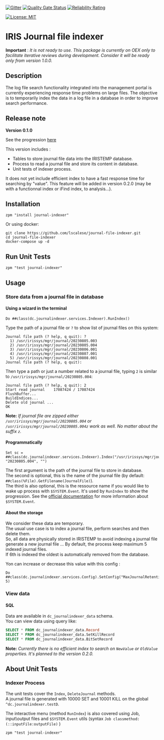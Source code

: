  [![Gitter](https://img.shields.io/badge/Available%20on-Intersystems%20Open%20Exchange-00b2a9.svg)](https://openexchange.intersystems.com/package/journal-file-indexer)
 [![Quality Gate Status](https://community.objectscriptquality.com/api/project_badges/measure?project=intersystems_iris_community%2Fjournal-file-indexer&metric=alert_status)](https://community.objectscriptquality.com/dashboard?id=intersystems_iris_community%2Fjournal-file-indexer)
 [![Reliability Rating](https://community.objectscriptquality.com/api/project_badges/measure?project=intersystems_iris_community%2Fjournal-file-indexer&metric=reliability_rating)](https://community.objectscriptquality.com/dashboard?id=intersystems_iris_community%2Fjournal-file-indexer)

[![License: MIT](https://img.shields.io/badge/License-MIT-blue.svg?style=flat&logo=AdGuard)](LICENSE)

# IRIS Journal file indexer

**Important** : *It is not ready to use. This package is currently on OEX only to facilitate iterative reviews during development. Consider it will be ready only from version 1.0.0.*

## Description

The log file search functionality integrated into the management portal is currently experiencing response time problems on large files. The objective is to temporarily index the data in a log file in a database in order to improve search performance.

## Release note

**Version 0.1.0**

See the progression [here](https://github.com/users/lscalese/projects/2/views/1?filterQuery=milestone%3A%22Journal+File+Indexer+Version+0.1.0%22)  

This version includes : 

* Tables to store journal file data into the IRISTEMP database.  
* Process to read a journal file and store its content in database.  
* Unit tests of indexer process.  

It does not yet include efficient index to have a fast response time for searching by "value". This feature will be added in version 0.2.0 (may be with a functionnal index or iFind index, to analysis...).  

## Installation


```
zpm "install journal-indexer"
```

Or using docker:  

```
git clone https://github.com/lscalese/journal-file-indexer.git
cd journal-file-indexer
docker-compose up -d
```

## Run Unit Tests
  
```
zpm "test journal-indexer"
```

## Usage

### Store data from a journal file in database

#### Using a wizard in the terminal  
  
```
Do ##class(dc.journalindexer.services.Indexer).RunIndex()
```

Type the path of a journal file or `?` to show list of journal files on this system:
  
```
Journal file path (? help, q quit): ?
  1) /usr/irissys/mgr/journal/20230805.003
  2) /usr/irissys/mgr/journal/20230805.004
  3) /usr/irissys/mgr/journal/20230806.001
  4) /usr/irissys/mgr/journal/20230807.001
  5) /usr/irissys/mgr/journal/20230808.001
Journal file path (? help, q quit): 
```
  
Then type a path or just a number related to a journal file, typing `2` is similar to `/usr/irissys/mgr/journal/20230805.004`:
  
```
Journal file path (? help, q quit): 2
Start read journal    17087424 / 17087424  
FlushBuffer...
BuildIndices...
Delete old journal ...
OK
```

**Note:** *If journal file are zipped either `/usr/irissys/mgr/journal/20230805.004` or `/usr/irissys/mgr/journal/20230805.004z` work as well. No matter about the suffix `z`.*  


#### Programmatically
  
```
Set sc = ##class(dc.journalindexer.services.Indexer).Index("/usr/irissys/mgr/journal/20230805.004", "20230805.004", "")
```

The first argument is the path of the journal file to store in database.  
The second is optional, this is the name of the journal file (by default: `##class(%File).GetFilename(JournalFile)`).  
The third is also optional, this is the ressource name if you would like to wake up process with `$SYSTEM.Event`. It's used by `RunIndex` to show the progression.  See the [official documentation](https://docs.intersystems.com/latest/csp/documatic/%25CSP.Documatic.cls?LIBRARY=%25SYS&PRIVATE=1&CLASSNAME=%25SYSTEM.Event) for more information about `$SYSTEM.Event`.  

#### About the storage

We consider these data are temporary.  
The usual use case is to index a journal file, perform searches and then delete them.  
So, all data are physically stored in IRISTEMP to avoid indexing a journal file generate a new journal file ...
By default, the process keep maximum 5 indexed journal files.  
If 6th is indexed the oldest is automatically removed from the database.  

Yon can increase or decrease this value with this config :  
  
```
Do ##class(dc.journalindexer.services.Config).SetConfig("MaxJournalRetention", 5)
```

### View data

#### SQL

Data are available in `dc_journalindexer_data` schema.  
You can view data using query like:
  
```SQL
SELECT * FROM dc_journalindexer_data.Record
SELECT * FROM dc_journalindexer_data.SetKillRecord
SELECT * FROM dc_journalindexer_data.BitSetRecord
```

**Note:** *Currently there is no efficient index to search on `NewValue` or `OldValue` properties.  It's planned to the version 0.2.0.*

## About Unit Tests

### Indexer Process

The unit tests cover the `Index`, `DeleteJournal` methods.  
A journal file is generated with 10000 SET and 10001 KILL on the global `^dc.journalindexer.testD`.  

The interactive menu (method `RunIndex`) is also covered using Job, input\output files and `$SYSTEM.Event` utils (syntax `Job classmethod:(::inputFile:outputFile)` )
  
```
zpm "test journal-indexer"
```